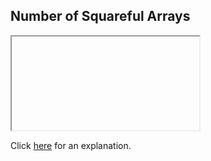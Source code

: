 ##  Number of Squareful Arrays 

<iframe></iframe>

Click [here](Explanation.md) for an explanation.

